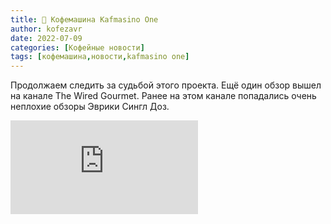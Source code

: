 ```yaml
---
title: 📰 Кофемашина Kafmasino One
author: kofezavr
date: 2022-07-09
categories: [Кофейные новости]
tags: [кофемашина,новости,kafmasino one]
--- 
```


Продолжаем следить за судьбой этого проекта. Ещё один обзор вышел на канале The Wired Gourmet. Ранее на этом канале попадались очень неплохие обзоры Эврики Сингл Доз.

<p><div class="youtube-wrapper"><iframe src="https://www.youtube.com/embed/i-fYZkd6-gw?controls=0" title="YouTube video player" frameborder="0" allow="accelerometer; autoplay; clipboard-write; encrypted-media; gyroscope; picture-in-picture" allowfullscreen></iframe></div></p>
